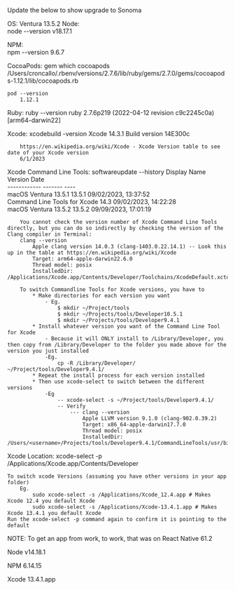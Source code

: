Update the below to show upgrade to Sonoma

OS:         Ventura 13.5.2
Node:       
    node --version
        v18.17.1

NPM:        
    npm --version
        9.6.7

CocoaPods:
    gem which cocoapods
        /Users/croncallo/.rbenv/versions/2.7.6/lib/ruby/gems/2.7.0/gems/cocoapods-1.12.1/lib/cocoapods.rb

    pod --version
        1.12.1

Ruby:
    ruby --version
        ruby 2.7.6p219 (2022-04-12 revision c9c2245c0a) [arm64-darwin22]

Xcode:
    xcodebuild -version
        Xcode 14.3.1
        Build version 14E300c

        https://en.wikipedia.org/wiki/Xcode - Xcode Version table to see date of your Xcode version
        6/1/2023

Xcode Command Line Tools:
    softwareupdate --history
        Display Name                                       Version    Date                  
        ------------                                       -------    ----                  
        macOS Ventura 13.5.1                               13.5.1     09/02/2023, 13:37:52  
        Command Line Tools for Xcode                       14.3       09/02/2023, 14:22:28  
        macOS Ventura 13.5.2                               13.5.2     09/09/2023, 17:01:19 


        You cannot check the version number of Xcode Command Line Tools directly, but you can do so indirectly by checking the version of the Clang compiler in Terminal:
        clang --version
            Apple clang version 14.0.3 (clang-1403.0.22.14.1) -- Look this up in the table at https://en.wikipedia.org/wiki/Xcode
            Target: arm64-apple-darwin22.6.0
            Thread model: posix
            InstalledDir: /Applications/Xcode.app/Contents/Developer/Toolchains/XcodeDefault.xctoolchain/usr/bin

        To switch Commandline Tools for Xcode versions, you have to
            * Make directories for each version you want
                - Eg.
                    $ mkdir ~/Project/tools
                    $ mkdir ~/Projects/tools/Developer10.5.1
                    $ mkdir ~/Projects/tools/Developer9.4.1
            * Install whatever version you want of the Command Line Tool for Xcode
                - Because it will ONLY install to /Library/Developer, you then copy from /Library/Developer to the folder you made above for the version you just installed
                -Eg.
                    cp -R /Library/Developer/ ~/Project/tools/Developer9.4.1/
            * Repeat the install process for each version installed
            * Then use xcode-select to switch between the different versions
                -Eg
                    -- xcode-select -s ~/Project/tools/Developer9.4.1/
                    -- Verify
                        --- clang --version
                            Apple LLVM version 9.1.0 (clang-902.0.39.2)
                            Target: x86_64-apple-darwin17.7.0
                            Thread model: posix
                            InstalledDir: /Users/<username>/Projects/tools/Developer9.4.1/CommandLineTools/usr/bin

Xcode Location:
    xcode-select -p
        /Applications/Xcode.app/Contents/Developer

    To switch xcode Versions (assuming you have other versions in your app folder)
        Eg.
            sudo xcode-select -s /Applications/Xcode_12.4.app # Makes Xcode 12.4 you default Xcode
            sudo xcode-select -s /Applications/Xcode-13.4.1.app # Makes Xcode 13.4.1 you default Xcode
    Run the xcode-select -p command again to confirm it is pointing to the default

    

NOTE:
    To get an app from work, to work, that was on React Native 61.2

Node
    v14.18.1
    
NPM
    6.14.15

Xcode
    13.4.1.app